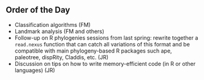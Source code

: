 Order of the Day
---

* Classification algorithms (FM)
* Landmark analysis (FM and others)
* Follow-up on R phylogenies sessions from last spring: rewrite together a `read.nexus` function that can catch all variations of this format and be compatible with main phylogeny-based R packages such ape, paleotree, dispRity, Claddis, etc. (JR)
* Discussion on tips on how to write memory-efficient code (in R or other languages) (JR) 
